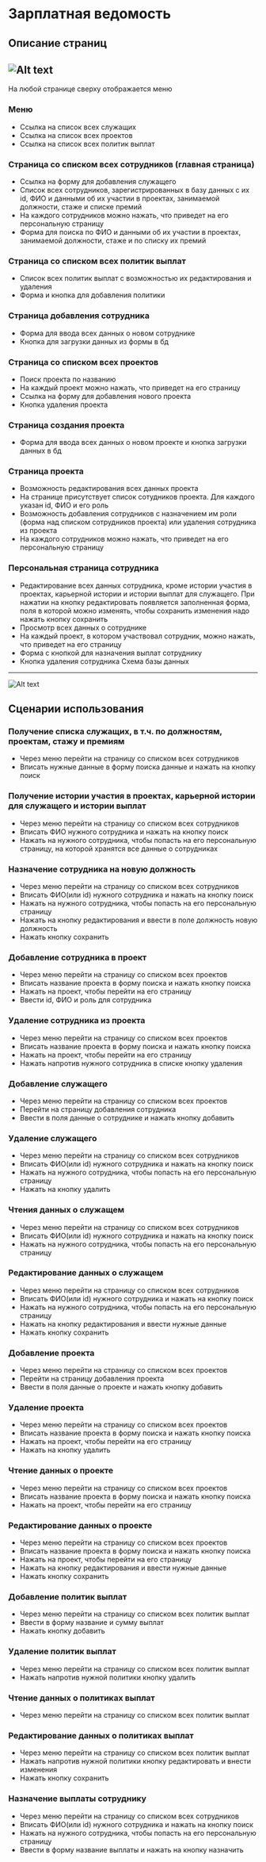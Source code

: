 Зарплатная ведомость
=======================
Описание страниц
-----------------------
![Alt text](docs/navigation.png)
-----------------------
На любой странице сверху отображается меню
### Меню
- Ссылка на список всех служащих
- Ссылка на список всех проектов
- Ссылка на список всех политик выплат
### Страница со списком всех сотрудников (главная страница) 
- Ссылка на форму для добавления служащего
- Список всех сотрудников, зарегистрированных в базу данных с их id, ФИО и данными об их участии в проектах, занимаемой должности, стаже и списке премий
- На каждого сотрудников можно нажать, что приведет на его персональную страницу
- Форма для поиска по ФИО и данными об их участии в проектах, занимаемой должности, стаже и по списку их премий
### Страница со списком всех политик выплат
- Список всех политик выплат с возможностью их редактирования и удаления
- Форма и кнопка для добавления политики
### Страница добавления сотрудника
- Форма для ввода всех данных о новом сотруднике
- Кнопка для загрузки данных из формы в бд
### Страница со списком всех проектов
- Поиск проекта по названию
- На каждый проект можно нажать, что приведет на его страницу
- Ссылка на форму для добавления нового проекта
- Кнопка удаления проекта
### Страница создания проекта
- Форма для ввода всех данных о новом проекте и кнопка загрузки данных в бд
### Страница проекта
- Возможность редактирования всех данных проекта
- На странице присутствует список сотудников проекта. Для каждого указан id, ФИО и его роль
- Возможность добавления сотрудников с назначением им роли (форма над списком сотрудников проекта) или удаления сотрудника из проекта
- На каждого сотрудников можно нажать, что приведет на его персональную страницу
### Персональная страница сотрудника
- Редактирование всех данных сотрудника, кроме истории участия в проектах, карьерной истории и истории выплат для служащего. При нажатии на кнопку редактировать появляется заполненная форма, поля в которой можно изменять, чтобы сохранить изменения надо нажать кнопку сохранить
- Просмотр всех данных о сотруднике
- На каждый проект, в котором участвовал сотрудник, можно нажать, что приведет на его страницу
- Форма с кнопкой для назначения выплат сотруднику
- Кнопка удаления сотрудника
Схема базы данных
-----------------
![Alt text](docs/db_schema.png)

Сценарии использования
----------------------
### Получение списка служащих, в т.ч. по должностям, проектам, стажу и премиям
- Через меню перейти на страницу со списком всех сотрудников
- Вписать нужные данные в форму поиска данные и нажать на кнопку поиск
### Получение истории участия в проектах, карьерной истории для служащего и истории выплат
- Через меню перейти на страницу со списком всех сотрудников
- Вписать ФИО нужного сотрудника и нажать на кнопку поиск
- Нажать на нужного сотрудника, чтобы попасть на его персональную страницу, на которой хранятся все данные о сотрудниках
### Назначение сотрудника на новую должность
- Через меню перейти на страницу со списком всех сотрудников
- Вписать ФИО(или id) нужного сотрудника и нажать на кнопку поиск
- Нажать на нужного сотрудника, чтобы попасть на его персональную страницу
- Нажать на кнопку редактирования и ввести в поле должность новую должность
- Нажать кнопку сохранить
### Добавление сотрудника в проект
- Через меню перейти на страницу со списком всех проектов
- Вписать название проекта в форму поиска и нажать кнопку поиска
- Нажать на проект, чтобы перейти на его страницу
- Ввести id, ФИО и роль для сотрудника
### Удаление сотрудника из проекта
- Через меню перейти на страницу со списком всех проектов
- Вписать название проекта в форму поиска и нажать кнопку поиска
- Нажать на проект, чтобы перейти на его страницу
- Нажать напротив нужного сотрудника в списке кнопку удаления
### Добавление служащего
- Через меню перейти на страницу со списком всех проектов
- Перейти на страницу добавления сотрудника
- Ввести в поля данные о сотруднике и нажать кнопку добавить
### Удаление служащего
- Через меню перейти на страницу со списком всех сотрудников
- Вписать ФИО(или id) нужного сотрудника и нажать на кнопку поиск
- Нажать на нужного сотрудника, чтобы попасть на его персональную страницу
- Нажать на кнопку удалить
### Чтения данных о служащем
- Через меню перейти на страницу со списком всех сотрудников
- Вписать ФИО(или id) нужного сотрудника и нажать на кнопку поиск
- Нажать на нужного сотрудника, чтобы попасть на его персональную страницу
### Редактирование данных о служащем
- Через меню перейти на страницу со списком всех сотрудников
- Вписать ФИО(или id) нужного сотрудника и нажать на кнопку поиск
- Нажать на нужного сотрудника, чтобы попасть на его персональную страницу
- Нажать на кнопку редактирования и ввести нужные данные
- Нажать кнопку сохранить
### Добавление проекта
- Через меню перейти на страницу со списком всех проектов
- Перейти на страницу добавления проекта
- Ввести в поля данные о проекте и нажать кнопку добавить
### Удаление проекта
- Через меню перейти на страницу со списком всех проектов
- Вписать название проекта в форму поиска и нажать кнопку поиска
- Нажать на проект, чтобы перейти на его страницу
- Нажать на кнопку удалить
### Чтение данных о проекте
- Через меню перейти на страницу со списком всех проектов
- Вписать название проекта в форму поиска и нажать кнопку поиска
- Нажать на проект, чтобы перейти на его страницу
### Редактирование данных о проекте
- Через меню перейти на страницу со списком всех проектов
- Вписать название проекта в форму поиска и нажать кнопку поиска
- Нажать на проект, чтобы перейти на его страницу
- Нажать на кнопку редактирования и ввести нужные данные
- Нажать кнопку сохранить
### Добавление политик выплат
- Через меню перейти на страницу со списком всех политик выплат
- Ввести в форму название и сумму выплат
- Нажать кнопку добавить
### Удаление политик выплат
- Через меню перейти на страницу со списком всех политик выплат
- Нажать напротив нужной политики кнопку удалить
### Чтение данных о политиках выплат
- Через меню перейти на страницу со списком всех политик выплат
### Редактирование данных о политиках выплат
- Через меню перейти на страницу со списком всех политик выплат
- Нажать напротив нужной политики кнопку редактировать и внести изменения
- Нажать кнопку сохранить
### Назначение выплаты сотруднику
- Через меню перейти на страницу со списком всех сотрудников
- Вписать ФИО(или id) нужного сотрудника и нажать на кнопку поиск
- Нажать на нужного сотрудника, чтобы попасть на его персональную страницу
- Ввести в форму название выплаты и нажать на кнопку назначить

